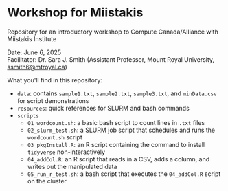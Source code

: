 # Workshop for Miistakis
Repository for an introductory workshop to Compute Canada/Alliance with Miistakis Institute

Date: June 6, 2025  
Facilitator: Dr. Sara J. Smith (Assistant Professor, Mount Royal University, ssmith6@mtroyal.ca)  

What you'll find in this repository: 
  - `data`: contains `sample1.txt`, `sample2.txt`, `sample3.txt`, and `minData.csv` for script demonstrations
  - `resources`: quick references for SLURM and bash commands
  - `scripts`
    - `01_wordcount.sh`: a basic bash script to count lines in `.txt` files
    - `02_slurm_test.sh`: a SLURM job script that schedules and runs the `wordcount.sh` script
    - `03_pkgInstall.R`: an R script containing the command to install `tidyverse` non-interactively
    - `04_addCol.R`: an R script that reads in a CSV, adds a column, and writes out the manipulated data
    - `05_run_r_test.sh`: a bash script that executes the `04_addCol.R` script on the cluster
